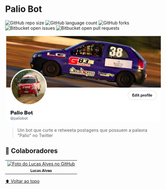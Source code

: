 # Palio Bot

![GitHub repo size](https://img.shields.io/github/repo-size/lucasfdelis/palio-bot?style=for-the-badge)
![GitHub language count](https://img.shields.io/github/languages/count/lucasfdelis/palio-bot?style=for-the-badge)
![GitHub forks](https://img.shields.io/github/forks/lucasfdelis/palio-bot?style=for-the-badge)
![Bitbucket open issues](https://img.shields.io/bitbucket/issues/lucasfdelis/palio-bot?style=for-the-badge)
![Bitbucket open pull requests](https://img.shields.io/bitbucket/pr-raw/lucasfdelis/palio-bot?style=for-the-badge)

<img src="image.png" alt="Foto do perfil">

> Um bot que curte e retweeta postagens que possuem a palavra "Palio" no Twitter

## 🤝 Colaboradores

<table>
  <tr>
    <td align="center">
      <a href="#">
        <img src="https://avatars.githubusercontent.com/u/39414546?v=4" width="100px;" alt="Foto do Lucas Alves no GitHub"/><br>
        <sub>
          <b>Lucas Alves</b>
        </sub>
      </a>
    </td>
  </tr>
</table>

[⬆ Voltar ao topo](#palio-bot)<br>